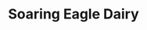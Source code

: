 ---
layout: post
title:  Soaring Eagle Dairy
image: soaring-eagle-dairy.jpg
categories: agricultural projects
---